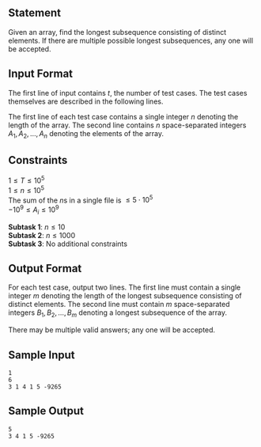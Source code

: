 ## Statement

Given an array, find the longest subsequence consisting of distinct elements. If there are
multiple possible longest subsequences, any one will be accepted.  

## Input Format

The first line of input contains $t$, the number of test cases. The test cases themselves
are described in the following lines.

The first line of each test case contains a single integer $n$ denoting the length of the
array. The second line contains $n$ space-separated integers $A_1, A_2, \ldots, A_n$
denoting the elements of the array.

## Constraints

$1 \le T \le 10^5$  
$1 \le n \le 10^5$  
The sum of the $n$s in a single file is $\le 5\cdot 10^5$  
$-10^9 \le A_i \le 10^9$  

**Subtask 1**: $n \le 10$  
**Subtask 2**: $n \le 1000$  
**Subtask 3**: No additional constraints  

## Output Format

For each test case, output two lines. The first line must contain a single integer $m$
denoting the length of the longest subsequence consisting of distinct elements. The second
line must contain $m$ space-separated integers $B_1, B_2, \ldots, B_m$ denoting a longest
subsequence of the array.  

There may be multiple valid answers; any one will be accepted.

## Sample Input

    1
    6
    3 1 4 1 5 -9265

## Sample Output

    5
    3 4 1 5 -9265
